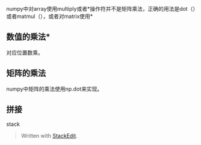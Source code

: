numpy中对array使用multiply或者$*$操作符并不是矩阵乘法，正确的用法是dot（）或者matmul（），或者对matrix使用$*$
## 数值的乘法$*$
对应位置数乘。
## 矩阵的乘法
numpy中矩阵的乘法使用np.dot来实现。
## 拼接
stack


> Written with [StackEdit](https://stackedit.io/).
<!--stackedit_data:
eyJoaXN0b3J5IjpbMzc1MTMyNDg2XX0=
-->